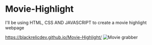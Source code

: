 # Movie-Highlight
I'll be using HTML, CSS AND JAVASCRIPT to create a movie highlight webpage  

https://blackrelicdev.github.io/Movie-Highlight/
![Movie grabber](https://user-images.githubusercontent.com/103696869/177961860-dacec11b-5f5f-469a-a1e0-128078f4a217.jpg)
